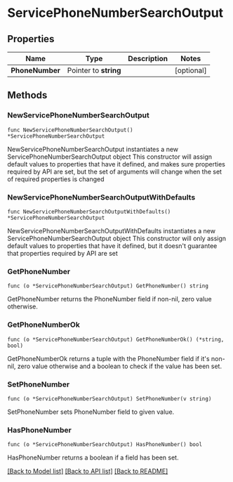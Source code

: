 # ServicePhoneNumberSearchOutput

## Properties

Name | Type | Description | Notes
------------ | ------------- | ------------- | -------------
**PhoneNumber** | Pointer to **string** |  | [optional] 

## Methods

### NewServicePhoneNumberSearchOutput

`func NewServicePhoneNumberSearchOutput() *ServicePhoneNumberSearchOutput`

NewServicePhoneNumberSearchOutput instantiates a new ServicePhoneNumberSearchOutput object
This constructor will assign default values to properties that have it defined,
and makes sure properties required by API are set, but the set of arguments
will change when the set of required properties is changed

### NewServicePhoneNumberSearchOutputWithDefaults

`func NewServicePhoneNumberSearchOutputWithDefaults() *ServicePhoneNumberSearchOutput`

NewServicePhoneNumberSearchOutputWithDefaults instantiates a new ServicePhoneNumberSearchOutput object
This constructor will only assign default values to properties that have it defined,
but it doesn't guarantee that properties required by API are set

### GetPhoneNumber

`func (o *ServicePhoneNumberSearchOutput) GetPhoneNumber() string`

GetPhoneNumber returns the PhoneNumber field if non-nil, zero value otherwise.

### GetPhoneNumberOk

`func (o *ServicePhoneNumberSearchOutput) GetPhoneNumberOk() (*string, bool)`

GetPhoneNumberOk returns a tuple with the PhoneNumber field if it's non-nil, zero value otherwise
and a boolean to check if the value has been set.

### SetPhoneNumber

`func (o *ServicePhoneNumberSearchOutput) SetPhoneNumber(v string)`

SetPhoneNumber sets PhoneNumber field to given value.

### HasPhoneNumber

`func (o *ServicePhoneNumberSearchOutput) HasPhoneNumber() bool`

HasPhoneNumber returns a boolean if a field has been set.


[[Back to Model list]](../README.md#documentation-for-models) [[Back to API list]](../README.md#documentation-for-api-endpoints) [[Back to README]](../README.md)


